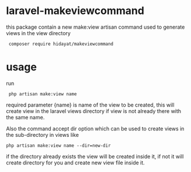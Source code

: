 # laravel-makeviewcommand
this package contain a new make:view artisan command used to generate views in the view directory

<code> composer require hidayat/makeviewcommand </code>

# usage 

run 

<code> php artisan make:view name</code>

required parameter {name} is name of the view to be created, this will create view in the laravel views directory if view is not already there with the same name.

Also the command accept dir option which can be used to create views in the sub-directory in views like

<code>php artisan make:view name --dir=new-dir</code>

if the directory already exists the view will be created inside it, if not it will create directory for you and create new view file inside it.
